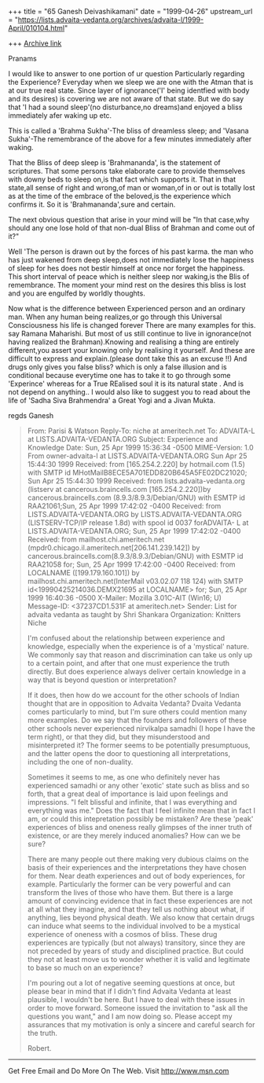 +++
title = "65 Ganesh Deivashikamani"
date = "1999-04-26"
upstream_url = "https://lists.advaita-vedanta.org/archives/advaita-l/1999-April/010104.html"

+++
[Archive link](https://lists.advaita-vedanta.org/archives/advaita-l/1999-April/010104.html)

Pranams

I would like to answer to one portion of ur question
Particularly regarding the Experience?
Everyday when we sleep we are one with the Atman that is at our true
real state.
Since layer of ignorance('I' being identfied with body and its
desires) is covering we are not aware of that state. But we do say
that 'I had a sound sleep'(no disturbance,no dreams)and enjoyed a
bliss immediately afer waking up etc.

This is called a 'Brahma Sukha'-The bliss of dreamless sleep;
and 'Vasana Sukha'-The remembrance of the above for a few minutes
immediately after waking.

That the Bliss of deep sleep is 'Brahmananda', is the statement of
scriptures. That some persons take elaborate care to provide
themselves with downy beds to sleep on,is that fact which supports it.
That in that state,all sense of right and wrong,of man or woman,of in
or out is totally lost as at the time of the embrace of the
beloved,is the experience which confirms it. So it is
'Brahmananda',sure and certain.

The next obvious question that arise in your mind will be
"In that case,why should any one lose hold of that non-dual Bliss of
Brahman and come out of it?"

Well 'The person is drawn out by the forces of his past karma.
the man who has just  wakened from deep sleep,does not immediately
lose the happiness of sleep for hes does not bestir himself at once
nor forget the happiness. This short interval of peace which is
neither sleep nor waking,is the Blis of  remembrance. The moment your
mind rest on the desires this bliss is lost and you are engulfed by
worldly thoughts.


Now what is the difference between Experienced person and an ordinary
man.
When any human being realizes,or go through this Universal
Consciousness his life is changed forever
There are many examples for this. say Ramana Maharishi.
But most of us still continue to live in ignorance(not having
realized the Brahman).Knowing and realising a thing are entirely
different,you assert your knowing only by realising it yourself.
And these are difficult to express and explain.(please dont take this
as an excuse !!)
And drugs only gives you false bliss? which is only a false illusion
and is conditional because everytime one has to take it to go through
some 'Experince' whereas for a True REalised soul it is its natural
state . And is not depend on anything..
I would also like to suggest you to read about the life of
 'Sadha Siva Brahmendra' a Great Yogi and a Jivan Mukta.

regds
Ganesh
>From: Parisi & Watson <niche at AMERITECH.NET>
>Reply-To: niche at ameritech.net
>To: ADVAITA-L at LISTS.ADVAITA-VEDANTA.ORG
>Subject: Experience and Knowledge
>Date: Sun, 25 Apr 1999 15:36:34 -0500
>MIME-Version: 1.0
>From owner-advaita-l at LISTS.ADVAITA-VEDANTA.ORG Sun Apr 25 15:44:30
1999
>Received: from [165.254.2.220] by hotmail.com (1.5) with SMTP id
MHotMailB8ECE5A701EDD820B645A5FE02DC21020; Sun Apr 25 15:44:30 1999
>Received: from lists.advaita-vedanta.org
(listserv at cancerous.braincells.com [165.254.2.220])by
cancerous.braincells.com (8.9.3/8.9.3/Debian/GNU) with ESMTP id
RAA21061;Sun, 25 Apr 1999 17:42:02 -0400
>Received: from LISTS.ADVAITA-VEDANTA.ORG by LISTS.ADVAITA-VEDANTA.ORG
(LISTSERV-TCP/IP release 1.8d) with spool id 0037 forADVAITA-
L at LISTS.ADVAITA-VEDANTA.ORG; Sun, 25 Apr 1999 17:42:02 -0400
>Received: from mailhost.chi.ameritech.net
(mpdr0.chicago.il.ameritech.net[206.141.239.142]) by
cancerous.braincells.com(8.9.3/8.9.3/Debian/GNU) with ESMTP id
RAA21058 for<advaita-l at lists.advaita-vedanta.org>; Sun, 25 Apr 1999
17:42:00 -0400
>Received: from LOCALNAME ([199.179.160.101]) by
mailhost.chi.ameritech.net(InterMail v03.02.07 118 124) with SMTP
id<19990425214036.DEMX21695 at LOCALNAME> for<advaita-l at lists.advaita-
vedanta.org>; Sun, 25 Apr 1999 16:40:36 -0500
>X-Mailer: Mozilla 3.01C-AIT  (Win16; U)
>Message-ID:  <37237CD1.531F at ameritech.net>
>Sender: List for advaita vedanta as taught by Shri Shankara<ADVAITA-
L at LISTS.ADVAITA-VEDANTA.ORG>
>Organization: Knitters Niche
>
>I'm confused about the relationship between experience and knowledge,
>especially when the experience is of a 'mystical' nature. We commonly
>say that reason and discrimination can take us only up to a certain
>point, and after that one must experience the truth directly. But
does
>experience always deliver certain knowledge in a way that is beyond
>question or interpretation?
>
>If it does, then how do we account for the other schools of Indian
>thought that are in opposition to Advaita Vedanta? Dvaita Vedanta
comes
>particularly to mind, but I'm sure others could mention many more
>examples. Do we say that the founders and followers of these other
>schools never experienced nirvikalpa samadhi (I hope I have the term
>right), or that they did, but they misunderstood and misinterpreted
it?
>The former seems to be potentially presumptuous, and the latter opens
>the door to questioning all interpretations, including the one of
>non-duality.
>
>Sometimes it seems to me, as one who definitely never has experienced
>samadhi or any other 'exotic' state such as bliss and so forth, that
a
>great deal of importance is laid upon feelings and impressions. "I
felt
>blissful and infinite, that I was everything and everything was me."
>Does the fact that I feel infinite mean that in fact I am, or could
this
>intepretation possibly be mistaken? Are these 'peak' experiences of
>bliss and oneness really glimpses of the inner truth of existence, or
>are they merely induced anomalies? How can we be sure?
>
>There are many people out there making very dubious claims on the
basis
>of their experiences and the interpretations they have chosen for
them.
>Near death experiences and out of body experiences, for example.
>Particularly the former can be very powerful and can transform the
lives
>of those who have them. But there is a large amount of convincing
>evidence that in fact these experiences are not at all what they
>imagine, and that they tell us nothing about what, if anything, lies
>beyond physical death. We also know that certain drugs can induce
what
>seems to the individual involved to be a mystical experience of
oneness
>with a cosmos of bliss. These drug experiences are typically (but not
>always) transitory, since they are not preceded by years of study and
>disciplined practice. But could they not at least move us to wonder
>whether it is valid and legitimate to base so much on an experience?
>
>I'm pouring out a lot of negative seeming questions at once, but
please
>bear in mind that if I didn't find Advaita Vedanta at least
plausible, I
>wouldn't be here. But I have to deal with these issues in order to
move
>forward. Someone issued the invitation to "ask all the questions you
>want," and I am now doing so. Please accept my assurances that my
>motivation is only a sincere and careful search for the truth.
>
>Robert.


_______________________________________________________________
Get Free Email and Do More On The Web. Visit http://www.msn.com

